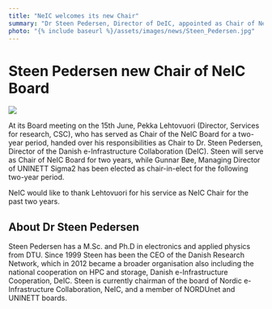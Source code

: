 ```yaml
---
title: "NeIC welcomes its new Chair"
summary: "Dr Steen Pedersen, Director of DeIC, appointed as Chair of NeIC Board will serve s two-year term starting 15th June 2017, with Gunnar Bøe, Managing Director of UNINETT Sigma2, elected as chair-in-elect."
photo: "{% include baseurl %}/assets/images/news/Steen_Pedersen.jpg"
---
```

# Steen Pedersen new Chair of NeIC Board

<a href="{% include baseurl %}/assets/images/news/Steen_Pedersen2.jpg">
  <img class="smallpic" src="{% include baseurl %}/assets/images/news/Steen_Pedersen_small.jpg">
</a>

At its Board meeting on the 15th June, Pekka Lehtovuori (Director, Services for research, CSC), who has served as Chair of the NeIC Board for a two-year period, handed over his responsibilities as Chair to Dr. Steen Pedersen, Director of the Danish e-Infrastructure Collaboration (DeIC). Steen will serve as Chair of NeIC Board for two years, while Gunnar Bøe, Managing Director of UNINETT Sigma2 has been elected as chair-in-elect for the following two-year period. 

NeIC would like to thank Lehtovuori for his service as NeIC Chair for the past two years. 

## About Dr Steen Pedersen

Steen Pedersen has a M.Sc. and Ph.D in electronics and applied physics from DTU. Since 1999 Steen has been the CEO of the Danish Research Network, which in 2012 became a broader organisation also including the national cooperation on HPC and storage,  Danish e-Infrastructure Cooperation, DeIC. Steen is currently chairman of the board of Nordic e-Infrastructure Collaboration, NeIC, and a member of NORDUnet and UNINETT boards.
